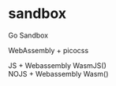 # sandbox
 Go Sandbox

WebAssembly + picocss

JS + Webassembly WasmJS()  
NOJS + Webassembly Wasm()
